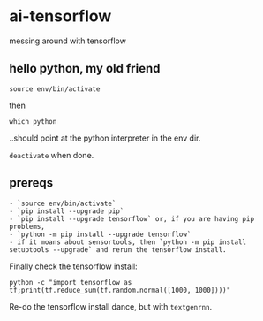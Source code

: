 # ai-tensorflow
messing around with tensorflow

## hello python, my old friend

`source env/bin/activate`

then

`which python`

..should point at the python interpreter in the env dir.

`deactivate` when done.

## prereqs

    - `source env/bin/activate`
    - `pip install --upgrade pip`
    - `pip install --upgrade tensorflow` or, if you are having pip problems,
    - `python -m pip install --upgrade tensorflow`
    - if it moans about sensortools, then `python -m pip install setuptools --upgrade` and rerun the tensorflow install.
    
Finally check the tensorflow install:

`python -c "import tensorflow as tf;print(tf.reduce_sum(tf.random.normal([1000, 1000])))"`

Re-do the tensorflow install dance, but with `textgenrnn`.


